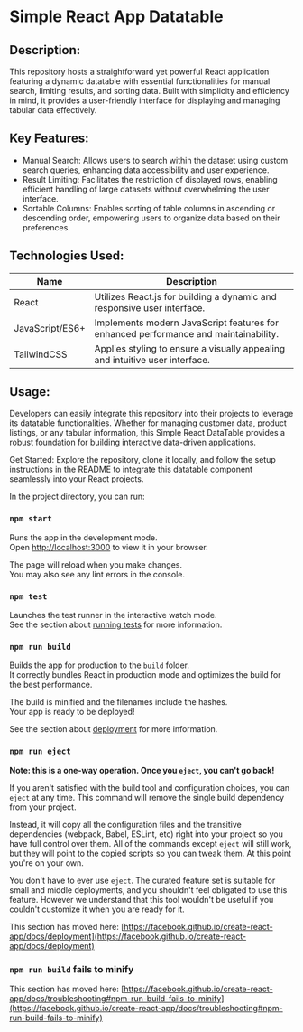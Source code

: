 # Simple React App Datatable

## Description:
This repository hosts a straightforward yet powerful React application featuring a dynamic datatable with essential functionalities for manual search, limiting results, and sorting data. Built with simplicity and efficiency in mind, it provides a user-friendly interface for displaying and managing tabular data effectively.

## Key Features:

- Manual Search: Allows users to search within the dataset using custom search queries, enhancing data accessibility and user experience.
- Result Limiting: Facilitates the restriction of displayed rows, enabling efficient handling of large datasets without overwhelming the user interface.
- Sortable Columns: Enables sorting of table columns in ascending or descending order, empowering users to organize data based on their preferences.

## Technologies Used:
Name             | Description
-------------    | -------------
React            | Utilizes React.js for building a dynamic and responsive user interface.
JavaScript/ES6+  | Implements modern JavaScript features for enhanced performance and maintainability.
TailwindCSS      | Applies styling to ensure a visually appealing and intuitive user interface.

## Usage:
Developers can easily integrate this repository into their projects to leverage its datatable functionalities. Whether for managing customer data, product listings, or any tabular information, this Simple React DataTable provides a robust foundation for building interactive data-driven applications.

Get Started:
Explore the repository, clone it locally, and follow the setup instructions in the README to integrate this datatable component seamlessly into your React projects.

In the project directory, you can run:

### `npm start`

Runs the app in the development mode.\
Open [http://localhost:3000](http://localhost:3000) to view it in your browser.

The page will reload when you make changes.\
You may also see any lint errors in the console.

### `npm test`

Launches the test runner in the interactive watch mode.\
See the section about [running tests](https://facebook.github.io/create-react-app/docs/running-tests) for more information.

### `npm run build`

Builds the app for production to the `build` folder.\
It correctly bundles React in production mode and optimizes the build for the best performance.

The build is minified and the filenames include the hashes.\
Your app is ready to be deployed!

See the section about [deployment](https://facebook.github.io/create-react-app/docs/deployment) for more information.

### `npm run eject`

**Note: this is a one-way operation. Once you `eject`, you can't go back!**

If you aren't satisfied with the build tool and configuration choices, you can `eject` at any time. This command will remove the single build dependency from your project.

Instead, it will copy all the configuration files and the transitive dependencies (webpack, Babel, ESLint, etc) right into your project so you have full control over them. All of the commands except `eject` will still work, but they will point to the copied scripts so you can tweak them. At this point you're on your own.

You don't have to ever use `eject`. The curated feature set is suitable for small and middle deployments, and you shouldn't feel obligated to use this feature. However we understand that this tool wouldn't be useful if you couldn't customize it when you are ready for it.

This section has moved here: [https://facebook.github.io/create-react-app/docs/deployment](https://facebook.github.io/create-react-app/docs/deployment)

### `npm run build` fails to minify

This section has moved here: [https://facebook.github.io/create-react-app/docs/troubleshooting#npm-run-build-fails-to-minify](https://facebook.github.io/create-react-app/docs/troubleshooting#npm-run-build-fails-to-minify)
